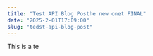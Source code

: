 ```yaml
---
title: "Test API Blog Posthe new onet FINAL"
date: "2025-2-01T17:09:00"
slug: "tedst-api-blog-post"
---
```


<p>This is a te</p>
